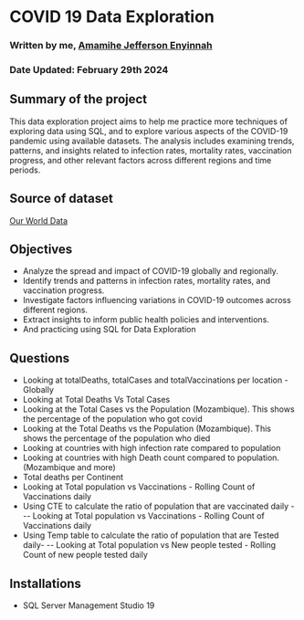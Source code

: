 # COVID 19 Data Exploration
### Written by me, [Amamihe Jefferson Enyinnah](https://www.linkedin.com/in/amamihe-kaiser/)
### Date Updated: February 29th 2024

## Summary of the project
This data exploration project aims to help me practice more techniques of exploring data using SQL, and to explore various aspects of the COVID-19 pandemic using available datasets. The analysis includes examining trends, patterns, and insights related to infection rates, mortality rates, vaccination progress, and other relevant factors across different regions and time periods.

## Source of dataset
[Our World Data](https://ourworldindata.org/covid-deaths)

## Objectives
- Analyze the spread and impact of COVID-19 globally and regionally.
- Identify trends and patterns in infection rates, mortality rates, and vaccination progress.
- Investigate factors influencing variations in COVID-19 outcomes across different regions.
- Extract insights to inform public health policies and interventions.
- And practicing using SQL for Data Exploration
  
## Questions
- Looking at totalDeaths, totalCases and totalVaccinations per location -Globally
- Looking at Total Deaths Vs Total Cases
- Looking at the Total Cases vs the Population (Mozambique). This shows the percentage of the population who got covid
- Looking at the Total Deaths vs the Population (Mozambique). This shows the percentage of the population who died
- Looking at countries with high infection rate compared to population
- Looking at countries with high Death count compared to population. (Mozambique and more)
- Total deaths per Continent
- Looking at Total population vs Vaccinations - Rolling Count of Vaccinations daily
- Using CTE to calculate the ratio of population that are vaccinated daily --- Looking at Total population vs Vaccinations - Rolling Count of Vaccinations daily 
- Using Temp table to calculate the ratio of population that are Tested daily- -- Looking at Total population vs New people tested - Rolling Count of new people tested daily 


## Installations
- SQL Server Management Studio 19
